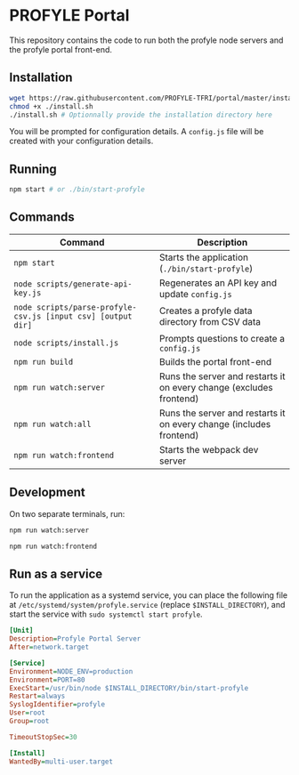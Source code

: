 
# PROFYLE Portal

This repository contains the code to run both the profyle node servers and the
profyle portal front-end.


## Installation

```sh
wget https://raw.githubusercontent.com/PROFYLE-TFRI/portal/master/install.sh
chmod +x ./install.sh
./install.sh # Optionnally provide the installation directory here
```

You will be prompted for configuration details. A `config.js` file will be created
with your configuration details.


## Running

```sh
npm start # or ./bin/start-profyle
```


## Commands

| Command | Description |
| --- | --- |
| `npm start` | Starts the application (`./bin/start-profyle`) |
| `node scripts/generate-api-key.js` | Regenerates an API key and update `config.js` |
| `node scripts/parse-profyle-csv.js [input csv] [output dir]` | Creates a profyle data directory from CSV data |
| `node scripts/install.js` | Prompts questions to create a `config.js` |
| `npm run build` | Builds the portal front-end |
| `npm run watch:server` | Runs the server and restarts it on every change (excludes frontend) |
| `npm run watch:all` | Runs the server and restarts it on every change (includes frontend) |
| `npm run watch:frontend` | Starts the webpack dev server |



## Development

On two separate terminals, run:

```sh
npm run watch:server
```
```sh
npm run watch:frontend
```

## Run as a service

To run the application as a systemd service, you can place the following file at
`/etc/systemd/system/profyle.service` (replace `$INSTALL_DIRECTORY`), and start
the service with `sudo systemctl start profyle`.

```ini
[Unit]
Description=Profyle Portal Server
After=network.target

[Service]
Environment=NODE_ENV=production 
Environment=PORT=80
ExecStart=/usr/bin/node $INSTALL_DIRECTORY/bin/start-profyle
Restart=always
SyslogIdentifier=profyle
User=root
Group=root

TimeoutStopSec=30

[Install]
WantedBy=multi-user.target
```
